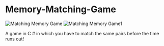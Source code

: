 # Memory-Matching-Game
![Matching Memory Game](https://user-images.githubusercontent.com/64089173/109372179-dea71080-78b0-11eb-9fe0-e8404f6caacc.png)
![Matching Memory Game1](https://user-images.githubusercontent.com/64089173/109372181-e1a20100-78b0-11eb-8309-5da90c796640.png)

A game in C # in which you have to match the same pairs before the time runs out!
